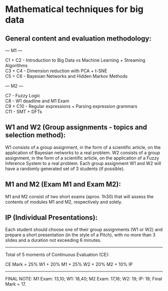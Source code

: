 # Mathematical techniques for big data

## General content and evaluation methodology:

— M1 —  
  
C1 + C2 - Introduction to Big Data vs Machine Learning + Streaming Algorithms   
C3 + C4 - Dimension reduction with PCA + t-SNE   
C5 + C6 - Bayesian Networks and Hidden Markov Methods   
  
— M2 —  
  
C7 - Fuzzy Logic   
C8 - W1 deadline and M1 Exam  
C9 + C10 - Regular expressions + Parsing expression grammars   
C11 - SMT + DFTs   
  
## W1 and W2 (Group assignments - topics and selection method):  
  
W1 consists of a group assignment, in the form of a scientific article, on the application of Bayesian networks to a real problem. W2 consists of a group assignment, in the form of a scientific article, on the application of a Fuzzy Inference System to a real problem. Each group assignment W1 and W2 will have a randomly generated set of 3 students (if possible).   
  
## M1 and M2 (Exam M1 and Exam M2):  

M1 and M2 consist of two short exams (aprox. 1h30) that will assess the contents of modules M1 and M2, respectively and solely.  
  
## IP (Individual Presentations):  

Each student should choose one of their group assignments (W1 or W2) and prepare a short presentation (in the style of a Pitch), with no more than 3 slides and a duration not exceeding 6 minutes.  
  
___________________________________________________________________________________  

Total of 5 moments of Continuous Evaluation (CE):  
  
CE Mark = 25% W1 + 20% M1 + 25% W2 + 20% M2 + 10% IP  
  
___________________________________________________________________________________  
  
FINAL NOTE:  M1 Exam: 13,10; W1: 18,40; M2 Exam: 17,16; W2: 19; IP: 19; Final Mark = 17.  
  
